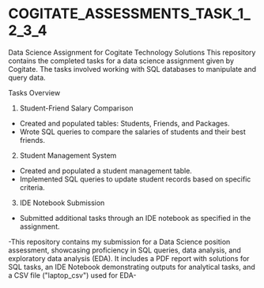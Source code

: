 # COGITATE_ASSESSMENTS_TASK_1_2_3_4

Data Science Assignment for Cogitate Technology Solutions
This repository contains the completed tasks for a data science assignment given by Cogitate. The tasks involved working with SQL databases to manipulate and query data.

Tasks Overview

1) Student-Friend Salary Comparison

- Created and populated tables: Students, Friends, and Packages.
- Wrote SQL queries to compare the salaries of students and their best friends.

2) Student Management System

- Created and populated a student management table.
- Implemented SQL queries to update student records based on specific criteria.

3) IDE Notebook Submission

- Submitted additional tasks through an IDE notebook as specified in the assignment.

-This repository contains my submission for a Data Science position assessment, showcasing proficiency in SQL queries, data analysis, and exploratory data analysis (EDA). It includes a PDF report with solutions for SQL tasks, an IDE Notebook demonstrating outputs for analytical tasks, and a CSV file ("laptop_csv") used for EDA-

